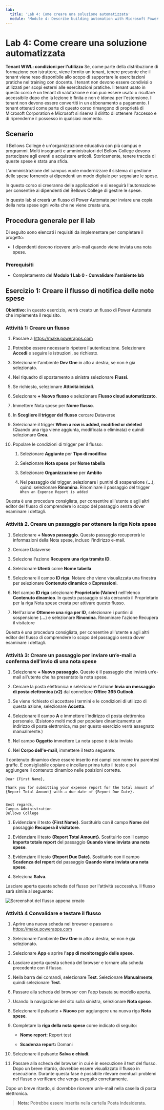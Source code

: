 ```yaml
---
lab:
  title: 'Lab 4: Come creare una soluzione automatizzata'
  module: 'Module 4: Describe building automation with Microsoft Power Automate'
---
```


# Lab 4: Come creare una soluzione automatizzata

**Tenant WWL: condizioni per l'utilizzo** Se, come parte della distribuzione di formazione con istruttore, viene fornito un tenant, tenere presente che il tenant viene reso disponibile allo scopo di supportare le esercitazioni pratiche nel training con docente. I tenant non devono essere condivisi o utilizzati per scopi esterni alle esercitazioni pratiche. Il tenant usato in questo corso è un tenant di valutazione e non può essere usato o risultare accessibile dopo che la lezione è finita e non è idonea per l'estensione. I tenant non devono essere convertiti in un abbonamento a pagamento. I tenant ottenuti come parte di questo corso rimangono di proprietà di Microsoft Corporation e Microsoft si riserva il diritto di ottenere l'accesso e di riprenderne il possesso in qualsiasi momento. 

## Scenario

Il Bellows College è un'organizzazione educativa con più campus e programmi. Molti insegnanti e amministratori del Bellow College devono partecipare agli eventi e acquistare articoli. Storicamente, tenere traccia di queste spese è stata una sfida. 

L'amministrazione del campus vuole modernizzare il sistema di gestione delle spese fornendo ai dipendenti un modo digitale per segnalare le spese. 

In questo corso si creeranno delle applicazioni e si eseguirà l'automazione per consentire ai dipendenti del Bellows College di gestire le spese. 

In questo lab si creerà un flusso di Power Automate per inviare una copia della nota spese ogni volta che ne viene creata una.

## Procedura generale per il lab

Di seguito sono elencati i requisiti da implementare per completare il progetto:

- I dipendenti devono ricevere un’e-mail quando viene inviata una nota spese. 

### Prerequisiti

- Completamento del **Modulo 1 Lab 0 - Convalidare l'ambiente lab**

## Esercizio 1: Creare il flusso di notifica delle note spese

**Obiettivo:** in questo esercizio, verrà creato un flusso di Power Automate che implementa il requisito. 

### Attività 1: Creare un flusso

1. Passare a https://make.powerapps.com

1. Potrebbe essere necessario ripetere l'autenticazione. Selezionare **Accedi** e seguire le istruzioni, se richiesto.

1. Selezionare l'ambiente **Dev One** in alto a destra, se non è già selezionato.

1. Nel riquadro di spostamento a sinistra selezionare **Flussi**.

1. Se richiesto, selezionare **Attività iniziali**.

1. Selezionare **+ Nuovo flusso** e selezionare **Flusso cloud automatizzato**.

1. Immettere Nota spese per **Nome flusso**.

1. In **Scegliere il trigger del flusso** cercare Dataverse

1. Selezionare il trigger **When a row is added, modified or deleted** (Quando una riga viene aggiunta, modificata o eliminata) e quindi selezionare **Crea**.

1. Popolare le condizioni di trigger per il flusso:

    1. Selezionare **Aggiunte** per **Tipo di modifica**
    
    1. Selezionare **Nota spese** per **Nome tabella**

    1. Selezionare **Organizzazione** per **Ambito**

    1. Nel passaggio del trigger, selezionare i puntini di sospensione (**...**), quindi selezionare **Rinomina**. Rinominare il passaggio del trigger `When an Expense Report is added` 

Questa è una procedura consigliata, per consentire all'utente e agli altri editor del flusso di comprendere lo scopo del passaggio senza dover esaminare i dettagli.

### Attività 2. Creare un passaggio per ottenere la riga Nota spese

1. Selezionare **+ Nuovo passaggio**. Questo passaggio recupererà le informazioni della Nota spese, incluso l'indirizzo e-mail.

1. Cercare Dataverse

1. Seleziona l'azione **Recupera una riga tramite ID**.

1. Selezionare **Utenti** come **Nome tabella**

1. Selezionare il campo **ID riga**. Notare che viene visualizzata una finestra per selezionare **Contenuto dinamico** o **Espressioni**.

1. Nel campo **ID riga** selezionare **Proprietario (Valore)** nell'elenco **Contenuto dinamico**. In questo passaggio si sta cercando il Proprietario per la riga Nota spese creata per attivare questo flusso. 

1. Nell'azione **Ottenere una riga per ID**, selezionare i puntini di sospensione (**...**) e selezionare **Rinomina**. Rinominare l'azione Recupera il visitatore

Questa è una procedura consigliata, per consentire all'utente e agli altri editor del flusso di comprendere lo scopo del passaggio senza dover esaminare i dettagli.

### Attività 3: Creare un passaggio per inviare un’e-mail a conferma dell'invio di una nota spese

1. Selezionare **+ Nuovo passaggio**. Questo è il passaggio che invierà un’e-mail all'utente che ha presentato la nota spese.

1. Cercare la posta elettronica e selezionare l'azione **Invia un messaggio di posta elettronica (v2)** dal connettore **Office 365 Outlook**.

1. Se viene richiesto di accettare i termini e le condizioni di utilizzo di questa azione, selezionare **Accetta**.

1. Selezionare il campo **A** e immettere l'indirizzo di posta elettronica personale. (Esistono molti modi per popolare dinamicamente un indirizzo di posta elettronica, ma per questo esercizio verrà assegnato manualmente.)  

1. Nel campo **Oggetto** immettere La nota spese è stata inviata

1. Nel **Corpo dell'e-mail**, immettere il testo seguente:

Il contenuto dinamico deve essere inserito nei campi con nome tra parentesi graffe. È consigliabile copiare e incollare prima tutto il testo e poi aggiungere il contenuto dinamico nelle posizioni corrette.

    Dear {First Name},
    
    Thank you for submitting your expense report for the total amount of {Report Total Amount} with a due date of {Report Due Date}.
    
     
    Best regards,
    Campus Administration
    Bellows College

1. Evidenziare il testo **{First Name}**. Sostituirlo con il campo **Nome** del passaggio **Recupera il visitatore**.

1. Evidenziare il testo **{Report Total Amount}**. Sostituirlo con il campo **Importo totale report** del passaggio **Quando viene inviata una nota spese**.

1. Evidenziare il testo **{Report Due Date}**. Sostituirlo con il campo **Scadenza del report** del passaggio **Quando viene inviata una nota spese**.

1. Seleziona **Salva**.

Lasciare aperta questa scheda del flusso per l'attività successiva. Il flusso sarà simile al seguente:

![Screenshot del flusso appena creato](media/lab-4-create-an-automated-solution-01.png)

### Attività 4 Convalidare e testare il flusso

1. Aprire una nuova scheda nel browser e passare a https://make.powerapps.com

1. Selezionare l'ambiente **Dev One** in alto a destra, se non è già selezionato.

1. Selezionare **App** e aprire l'**app di monitoraggio delle spese**.

1. Lasciare aperta questa scheda del browser e tornare alla scheda precedente con il flusso.

1. Nella barra dei comandi, selezionare **Test**. Selezionare **Manualmente**, quindi selezionare **Test**.

1. Passare alla scheda del browser con l'app basata su modello aperta.

1. Usando la navigazione del sito sulla sinistra, selezionare **Nota spese**.

1. Selezionare il pulsante **+ Nuovo** per aggiungere una nuova riga **Nota spese**.

1. Completare la **riga della nota spese** come indicato di seguito:

    - **Nome report:** Report test

    - **Scadenza report:** Domani 

1. Selezionare il pulsante **Salva e chiudi**.

1. Passare alla scheda del browser in cui è in esecuzione il test del flusso. Dopo un breve ritardo, dovrebbe essere visualizzato il flusso in esecuzione. Durante questa fase è possibile rilevare eventuali problemi nel flusso o verificare che venga eseguito correttamente.

Dopo un breve ritardo, si dovrebbe ricevere un’e-mail nella casella di posta elettronica. 

>**Nota:** Potrebbe essere inserita nella cartella Posta indesiderata.
